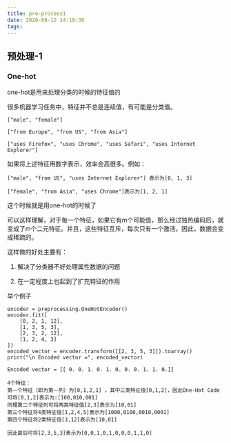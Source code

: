 ```yaml
---
title: pre-process1
date: 2020-08-12 14:18:36
tags:
---
```


## 预处理-1
<!-- More -->

### One-hot

one-hot是用来处理分类的时候的特征值的

很多机器学习任务中，特征并不总是连续值，有可能是分类值。

```
["male", "female"]

["from Europe", "from US", "from Asia"]

["uses Firefox", "uses Chrome", "uses Safari", "uses Internet Explorer"]
```

如果将上述特征用数字表示，效率会高很多。例如：

```
["male", "from US", "uses Internet Explorer"] 表示为[0, 1, 3]

["female", "from Asia", "uses Chrome"]表示为[1, 2, 1]
```

这个时候就是用one-hot的时候了 

可以这样理解，对于每一个特征，如果它有m个可能值，那么经过独热编码后，就变成了m个二元特征。并且，这些特征互斥，每次只有一个激活。因此，数据会变成稀疏的。

这样做的好处主要有：

1. 解决了分类器不好处理属性数据的问题

2. 在一定程度上也起到了扩充特征的作用

举个例子
```
encoder = preprocessing.OneHotEncoder()
encoder.fit([
    [0, 2, 1, 12],
    [1, 3, 5, 3],
    [2, 3, 2, 12],
    [1, 2, 4, 3]
])
encoded_vector = encoder.transform([[2, 3, 5, 3]]).toarray()
print("\n Encoded vector =", encoded_vector)

Encoded vector = [[ 0. 0. 1. 0. 1. 0. 0. 0. 1. 1. 0.]]

```

```
4个特征：
第一个特征（即为第一列）为[0,1,2,1] ，其中三类特征值[0,1,2]，因此One-Hot Code可将[0,1,2]表示为:[100,010,001]
同理第二个特征列可将两类特征值[2,3]表示为[10,01]
第三个特征将4类特征值[1,2,4,5]表示为[1000,0100,0010,0001]
第四个特征将2类特征值[3,12]表示为[10,01]

因此最后可将[2,3,5,3]表示为[0,0,1,0,1,0,0,0,1,1,0]
```

